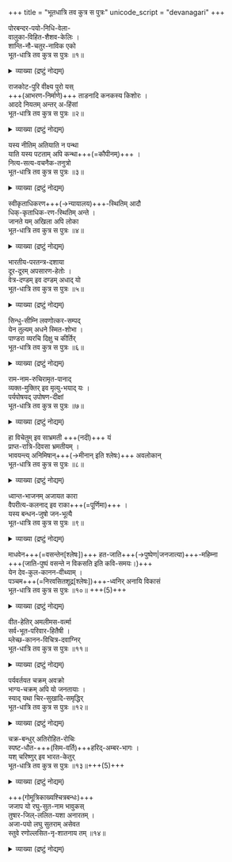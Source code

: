 +++
title = "भूतधात्रि तव कुत्र स पुत्रः"
unicode_script = "devanagari"
+++

पोरबन्दर-पयो-निधि-वेला-  
वालुका-विहित-शैशव-केलिः ।  
शान्ति-नौ-चतुर-नाविक एको  
भूत-धात्रि तव कुत्र स पुत्रः ॥१॥  

<details><summary>व्याख्या (द्रष्टुं नोद्यम्)</summary>

हे भारतधरित्रि, पोरबन्दरनाम्नि गुर्जरदेशस्थे नगरे वर्तमानस्य सागरस्य तीरे यः स्वबाल्यलीलां प्रकटयति स्म, स शान्तिरूपाया नौकायाश्चतुर एकमात्रश्च नौकाचालको गान्धिमहात्मा त्वदीयः पुत्र इदानीं कुत्र वर्तते? नाविका हि सागरस्य तीरे स्वबाल्यं यापयन्ति, अतः शान्तिनौकानाविकेन गान्धिनाऽपि सागरतीरस्थे पोरबन्दरनगरे स्वबाल्यं यापितमित्यत्र न किमपि चित्रम् ।
</details>



राजकोट-पुरि वीक्ष्य पुरो यस्  
+++(आभरण-निर्माणे)+++ ताडनादि कनकस्य किशोरः ।  
आददे नियतम् अन्तर् अ-हिंसां  
भूत-धात्रि तव कुत्र स पुत्रः ॥२॥  

<details><summary>व्याख्या (द्रष्टुं नोद्यम्)</summary>

गान्धिमहाभागः राजकोटनगरे विद्याभ्यासम् अकरोत् । राजकोटपुरं तु स्वर्णाभरण-निर्माण-केन्द्रतया प्रसिद्धम् । प्रायस्तत्र स्वर्णेनानुभूतां निघर्षणच्छेदनताप-ताडनादिरूपां हिंसां दृष्ट्वैव किशोरः सन्नेव स निजे मनसि अहिंसाव्रतं प्रथमतया स्वीचकारेत्यत्र उत्प्रेक्ष्यते । हे भारतधरित्रि, एतादृशस्तव पुत्र इदानीं कुत्रास्ति?
</details>


यस्य नीतिम् अतियाति न पन्था  
याति यस्य पटताम् अपि कन्था+++(=कौपीनम्)+++ ।  
नित्य-सत्य-वचनैक-तनुत्रो  
भूत-धात्रि तव कुत्र स पुत्रः ॥३॥  

<details><summary>व्याख्या (द्रष्टुं नोद्यम्)</summary>

हे भारतधरित्रि, यस्य मार्गो नीतिं कदापि नोल्लङ्घते,  
यस्य कौपीनमेव वस्त्रं भवति, यः शाश्वतेन सत्यव्रतेन कञ्चुकितो वर्तते, तादृशस्तव पुत्रो गान्धी इदानीं कुत्रास्ति? अत्र पन्था, कन्था इत्यत्र प्रासनिवेशनादुन्मीलति शाब्दिकी शोभा ।

</details>


स्वीकृताधिकरण+++(→न्यायालय)+++-स्थितिम् आदौ  
धिक्-कृताधिक-रण-स्थितिम् अन्ते ।  
जानते यम् अखिला अपि लोका  
भूत-धात्रि तव कुत्र स पुत्रः ॥४॥  
<details><summary>व्याख्या (द्रष्टुं नोद्यम्)</summary>

हे भारतधरित्रि, यः प्रथमे वयसि अधिकरण-स्थितिम् अर्थान् न्यायालये वृत्तिं स्वीकृतवान्, अन्तिमे वयसि च अधिक-रण-स्थितिमर्थाद्बहलां युद्धपरिस्थितिं धिक्कृतवान्, यमेतादृशविचित्रचरितञ्च लोको जानाति, तादृशस्तव पुत्रो गान्धी इदानीं कुत्रास्ति? अत्र सभङ्गश्लेषमूलो विरोधाभासोऽलङ्कारः ।
</details>



भारतीय-परतन्त्र-दशाया  
दूर-दूरम् अपसारण-हेतोः ।  
वेत्र-दण्डम् इव दण्डम् अधाद् यो  
भूत-धात्रि तव कुत्र स पुत्रः ॥५॥  
<details><summary>व्याख्या (द्रष्टुं नोद्यम्)</summary>

हे भारतधरित्रि, यः प्रायशो भारतीयैरनुभूतं पारतन्त्र्यं दूरमपसारयितुं हस्ते दण्डमधारयत्तादृशस्तव पुत्रो गान्धी इदानीं कुत्रास्ति? लोकेऽपि यो यं नेच्छति स तं वेत्रदण्डेन अपसारयति । अत्र दण्डो वेत्रदण्डत्वेनोत्प्रेक्ष्यते ।
</details>

सिन्धु-सीम्नि लवणोत्कर-सम्पद्  
येन तुल्यम् अधने स्मित-शोभा ।  
पाण्डरा व्यरचि दिक्षु च कीर्तिर्  
भूत-धात्रि तव कुत्र स पुत्रः ॥६॥  
<details><summary>व्याख्या (द्रष्टुं नोद्यम्)</summary>

हे भारतधरित्रि, यः सागरस्य तटे सितवर्णं लवणराशिं, निर्धने जने सितवर्णं स्मितविलासं दिशासु च सितवर्णं यश एककालमेव निर्मितवान् स तव पुत्रो गान्धी इदानीं कुत्रास्ति?  
</details>

राम-नाम-रुचिरामृत-पानाद्  
व्यक्त-मुक्तिर् इव मृत्यु-भयाद् यः ।  
पर्यपोषयद् उपोषण-दीक्षां  
भूत-धात्रि तव कुत्र स पुत्रः ॥७॥  
<details><summary>व्याख्या (द्रष्टुं नोद्यम्)</summary>

हे भारतधरित्रि, यो रामनामरूपं सरसममृतं पीत्वा मृत्युभयं त्यक्तवान् अत एव बहूनुपवासान् व्यरचयत्, तादृशस्तव पुत्रो गान्धी कुत्रास्ति? अमृतपानाद्धि मरणभये नष्टे सत्युपवासादितीव्रताचरणमपि सुकरं भवति ।
</details>

हा विचेतुम् इव साभ्रमती +++(नदी)+++ यं  
प्राप्त-रात्रि-दिवसा भ्रमतीयम् ।  
भावयन्त्य् अनिमिषान्+++(→मीनान् इति श्लेषः)+++ अवलोकान्  
भूत-धात्रि तव कुत्र स पुत्रः ॥८॥  
<details><summary>व्याख्या (द्रष्टुं नोद्यम्)</summary>

हे भारतधरित्रि, यमन्वेष्टमुत्सुकेव साभ्रमती (साबरमती इति भाषायाम्) नदी अनिमिषान् निमेषरहितान्, मीनान् इति श्लेषः, अवलोकान् ईक्षणानि भावयन्ती कुर्वाणा, मीनानेव ईक्षणानि कुर्वाणा पक्षे ईक्षणानि निमेषरहितानि कुर्वाणा, दिवानिशं भ्रमति, तादृशस्तव पुत्रो गान्धी कुत्रास्ति? अन्विष्यमाणो हि जन: जागरूकैरत एव निमेषरहितलोचनैरन्यैरन्विष्यते । अत्र ‘वसाभ्रमतीयम्’ इत्यस्य वर्णसमूहस्य पौनरुक्त्याद्यमकालङ्कारः ।
</details>

ध्वान्त-भाजनम् अजायत कारा  
वैपरीत्य-कलनाद् इव राका+++(=पूर्णिमा)+++ ।  
यस्य बन्धन-जुषो जन-भूत्यै  
भूत-धात्रि तव कुत्र स पुत्रः ॥९॥  
<details><summary>व्याख्या (द्रष्टुं नोद्यम्)</summary>

हे भारतधरित्रि, यः स्वदेशीयजनस्य कल्याणाय बन्धनमपि सहते स्म अत एव हेतोर्यस्यान्धकारभरितापि कारा विपरीता भूत्वा राका, अर्थात् पूर्णिमा रात्रिरभवत्तादृशस्तव पुत्रो गान्धी कुत्रास्ति? कारा इत्यसौ शब्दो विपरीततया पठितो राका इति भवति ।
</details>

माधवेन+++(=वसन्तेन[श्लेषः])+++ हत-जाति+++(→पुष्पेण|जनजात्या)+++-महिम्ना  
+++(जाति-पुष्पं वसन्ते न विकसति इति कवि-समयः।)+++  
येन देव-कुल-कानन-वीथ्याम् ।  
पञ्चम+++(=निरवसितशूद्र[श्लेषः])+++-ध्वनिर् अनायि विकासं  
भूत-धात्रि तव कुत्र स पुत्रः ॥१०॥  +++(5)+++  
<details><summary>व्याख्या (द्रष्टुं नोद्यम्)</summary>

हे भारतधरित्रि, दूरी-कृत-चातुर्-वर्ण्य-व्यवस्था-पारम्येण पक्षे अपगत-जाति-पुष्प-गौरवेण (जाति-पुष्पं वसन्ते न विकसति इति कवि-समयः) अत एव श्लेष-बलाद् वसन्त-सदृशेन येन देव-मन्दिर-रूपासु कानन-स्थलीषु पञ्चमानां दलित-वर्गीयाणां जनानां ध्वनिः पक्षे कोकिलानां पञ्चमाभिधो रवो (वसन्ते कोकिलानां पञ्चमध्वनिः श्रूयत इत्यपि कविसमयः) विकासं नीतस्तादृशस्तव पुत्रो गान्धी कुत्रास्ति? गान्धिमहोदयस्य परिश्रमादेव हरिजनानां देवमन्दिरप्रवेशः समजनीत्ययं भारतस्वातन्त्र्येतिहासप्रसिद्धो विषयः ।
</details>

वीत-हेतिर् अमलीमस-वर्त्मा  
सर्व-भूत-परिवार-हितैषी ।  
म्लेच्छ-कानन-विचित्र-दवाग्निर्  
भूत-धात्रि तव कुत्र स पुत्रः ॥११॥  
<details><summary>व्याख्या (द्रष्टुं नोद्यम्)</summary>

हे भारतधरित्रि, य आङ्ग्लसाम्राज्यरूपस्य वनस्य विनाशकृद्दावाग्निरासीत्तादृशस्तव पुत्रो गान्धी कुत्रास्ति? कीदृशो दावाग्निर्विचित्रः । कस्मात्? यतः स वीतहेतिर्ज्वालारहितः (दावाग्निस्तु ज्वालसहितो भवति) परत्र शस्त्रास्त्ररहितः (अहिंसापारम्यात्), अमलीमसवर्त्मा शुद्धपथः (दावाग्निस्तु धूममलिनपथः कृष्णवर्त्मेत्युच्यते), सर्वेषां भूतानां प्राणिनां हितैषी (दावाग्निस्तु सर्वप्राणिहिंसकः) आसीत् ।

</details>


पर्यवर्तयत चक्रम् अवक्रो  
भाग्य-चक्रम् अपि यो जनतायाः ।  
स्याद् यथा चिर-सुखादि-समृद्धिर्  
भूत-धात्रि तव कुत्र स पुत्रः ॥१२॥  
<details><summary>व्याख्या (द्रष्टुं नोद्यम्)</summary>

हे भारतधरित्रि, सरलस्वभावो यः केवलं चक्रं (चरखाभिधानं खादिवस्त्रोत्पादकं चक्ररूपं यन्त्रम्) एव न किन्तु स्वदेशीयानां भाग्यचक्रमपि परिवर्तयते स्म तादृशस्तव पुत्रो गान्धी कुत्रास्ति? पुनः किमर्थं चक्रभाग्यचक्रयोः परिवर्तनम्? यतः सुखादिसमृद्धिर्भवेत्, सौख्यादिसमृद्धये पक्षे शोभनखादिवस्त्रसमृद्धये च इति सभङ्गश्लेषः ।
</details>

चक्र-बन्धुर् अतिरोहित-रोचिः  
स्पष्ट-धौत-+++(सिम-वर्ति)+++हरिद्-अम्बर-भागः ।  
यश् चरिष्णुर् इव भारत-केतुर्  
भूत-धात्रि तव कुत्र स पुत्रः ॥१३॥+++(5)+++  
<details><summary>व्याख्या (द्रष्टुं नोद्यम्)</summary>

हे भारतधरित्रि, यो जङ्गमो भारतध्वज इव वर्तते तादृशस्तव पुत्रो गान्धी कुत्रास्ति? किमर्थं जङ्गमो भारतध्वज इति उत्प्रेक्ष्यते?  
यतः भारतध्वज इव सोऽपि चक्रबन्धुः ध्वजश्चक्राङ्कितो गान्धी तु खादिवस्त्रोत्पादकचक्रयन्त्रसहितः ।  
एवमेव भारतध्वजः अति-रोहितरोचिषा अत्यन्तं रक्तवर्णेन, स्पष्टधौतेन स्पष्टतया शुभ्रेण, हरिता, हरिद्वर्णेन च अम्बरभागेन, वस्त्रभागेन युक्तो वर्तते, भङ्ग्यन्तरेण कथयामश्चेद्भारतध्वजो रक्तश्वेतहरिद्वर्णमयवस्त्रभागरचितश्चक्रलाञ्छितश्च । गान्धिमाहाभागोऽपि अ-तिरोहितरोचिषा अतिरस्कृतया निजकान्त्या स्पष्टं धौतहरिदम्बरभागः प्रकटं स्वच्छीकृतदिगाकाशभागः, निजप्रभाशुद्धीकृतभुवन इति यावत् । अत्र पद्ये श्लेषबलाद्गान्धिभारतध्वजयोः साम्यं साधितम् ।
</details>

+++(गोमूत्रिकाख्यश्चित्रबन्धः)+++  
जजाप यो रघु-सुत-नाम भावुकस्  
तुषार-जिल्-ललित-यशा अनारतम् ।  
अजा-पयो लघु सुतराम् असेवत  
स्तुवे रणोल्लसित-नृ-शातनाय तम् ॥१४॥  
<details><summary>व्याख्या (द्रष्टुं नोद्यम्)</summary>

यः भावुकः अर्थाद्भक्तः सन् रामस्य नाम अजपत्, यो नित्यं हिमाधिक-धवल-कीर्तिरस्ति,  
यश्च लाघव-गुण-समन्वितं अजा-दुग्धम् अधिकं सेवितवान्,  
तं गान्धि-महोदयं युद्ध-पिपासु-जन-कृशी-भावाय स्तौमि । अत्र गोमूत्रिकाख्यश्चित्रबन्धो विद्यते ।
</details>